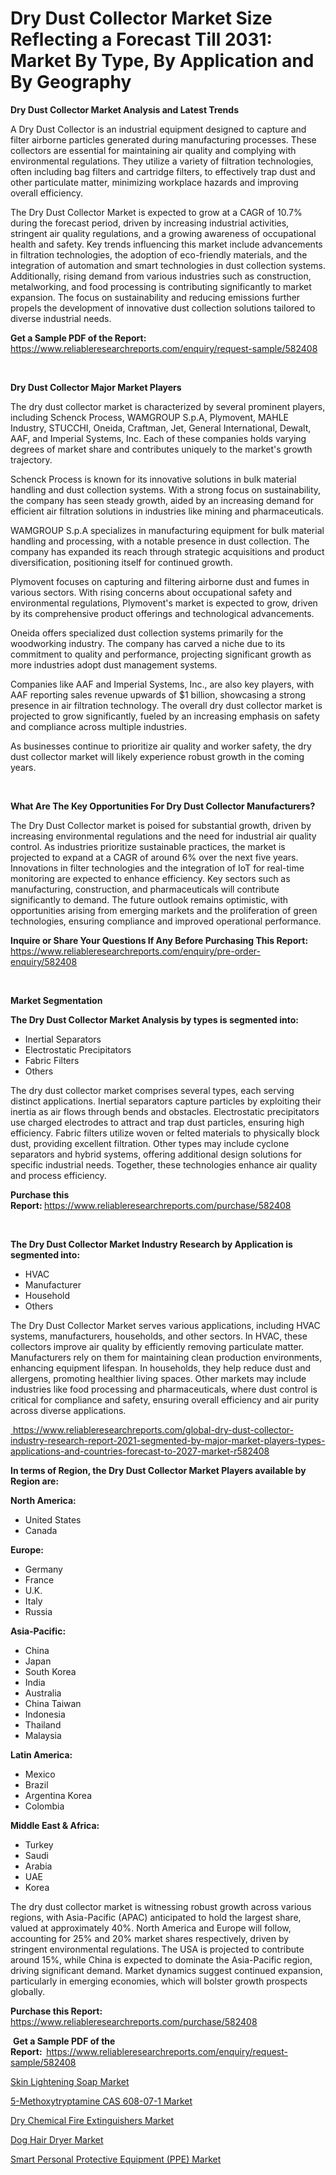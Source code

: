 <p><h1>Dry Dust Collector Market Size Reflecting a Forecast Till 2031: Market By Type, By Application and By Geography</h1></p><p><strong>Dry Dust Collector Market Analysis and Latest Trends</strong></p>
<p><p>A Dry Dust Collector is an industrial equipment designed to capture and filter airborne particles generated during manufacturing processes. These collectors are essential for maintaining air quality and complying with environmental regulations. They utilize a variety of filtration technologies, often including bag filters and cartridge filters, to effectively trap dust and other particulate matter, minimizing workplace hazards and improving overall efficiency.</p><p>The Dry Dust Collector Market is expected to grow at a CAGR of 10.7% during the forecast period, driven by increasing industrial activities, stringent air quality regulations, and a growing awareness of occupational health and safety. Key trends influencing this market include advancements in filtration technologies, the adoption of eco-friendly materials, and the integration of automation and smart technologies in dust collection systems. Additionally, rising demand from various industries such as construction, metalworking, and food processing is contributing significantly to market expansion. The focus on sustainability and reducing emissions further propels the development of innovative dust collection solutions tailored to diverse industrial needs.</p></p>
<p><strong>Get a Sample PDF of the Report:&nbsp;</strong> <a href="https://www.reliableresearchreports.com/enquiry/request-sample/582408?utm_campaign=113&utm_medium=2&utm_source=Github&utm_content=ia&utm_term=27092024&utm_id=dry-dust-collector">https://www.reliableresearchreports.com/enquiry/request-sample/582408</a></p>
<p>&nbsp;</p>
<p><strong>Dry Dust Collector Major Market Players</strong></p>
<p><p>The dry dust collector market is characterized by several prominent players, including Schenck Process, WAMGROUP S.p.A, Plymovent, MAHLE Industry, STUCCHI, Oneida, Craftman, Jet, General International, Dewalt, AAF, and Imperial Systems, Inc. Each of these companies holds varying degrees of market share and contributes uniquely to the market's growth trajectory.</p><p>Schenck Process is known for its innovative solutions in bulk material handling and dust collection systems. With a strong focus on sustainability, the company has seen steady growth, aided by an increasing demand for efficient air filtration solutions in industries like mining and pharmaceuticals.</p><p>WAMGROUP S.p.A specializes in manufacturing equipment for bulk material handling and processing, with a notable presence in dust collection. The company has expanded its reach through strategic acquisitions and product diversification, positioning itself for continued growth.</p><p>Plymovent focuses on capturing and filtering airborne dust and fumes in various sectors. With rising concerns about occupational safety and environmental regulations, Plymovent's market is expected to grow, driven by its comprehensive product offerings and technological advancements.</p><p>Oneida offers specialized dust collection systems primarily for the woodworking industry. The company has carved a niche due to its commitment to quality and performance, projecting significant growth as more industries adopt dust management systems.</p><p>Companies like AAF and Imperial Systems, Inc., are also key players, with AAF reporting sales revenue upwards of $1 billion, showcasing a strong presence in air filtration technology. The overall dry dust collector market is projected to grow significantly, fueled by an increasing emphasis on safety and compliance across multiple industries.</p><p>As businesses continue to prioritize air quality and worker safety, the dry dust collector market will likely experience robust growth in the coming years.</p></p>
<p>&nbsp;</p>
<p><strong>What Are The Key Opportunities For Dry Dust Collector Manufacturers?</strong></p>
<p><p>The Dry Dust Collector market is poised for substantial growth, driven by increasing environmental regulations and the need for industrial air quality control. As industries prioritize sustainable practices, the market is projected to expand at a CAGR of around 6% over the next five years. Innovations in filter technologies and the integration of IoT for real-time monitoring are expected to enhance efficiency. Key sectors such as manufacturing, construction, and pharmaceuticals will contribute significantly to demand. The future outlook remains optimistic, with opportunities arising from emerging markets and the proliferation of green technologies, ensuring compliance and improved operational performance.</p></p>
<p><strong>Inquire or Share Your Questions If Any Before Purchasing This Report:</strong> <a href="https://www.reliableresearchreports.com/enquiry/pre-order-enquiry/582408?utm_campaign=113&utm_medium=2&utm_source=Github&utm_content=ia&utm_term=27092024&utm_id=dry-dust-collector">https://www.reliableresearchreports.com/enquiry/pre-order-enquiry/582408</a></p>
<p>&nbsp;</p>
<p><strong>Market Segmentation</strong></p>
<p><strong>The Dry Dust Collector Market Analysis by types is segmented into:</strong></p>
<p><ul><li>Inertial Separators</li><li>Electrostatic Precipitators</li><li>Fabric Filters</li><li>Others</li></ul></p>
<p><p>The dry dust collector market comprises several types, each serving distinct applications. Inertial separators capture particles by exploiting their inertia as air flows through bends and obstacles. Electrostatic precipitators use charged electrodes to attract and trap dust particles, ensuring high efficiency. Fabric filters utilize woven or felted materials to physically block dust, providing excellent filtration. Other types may include cyclone separators and hybrid systems, offering additional design solutions for specific industrial needs. Together, these technologies enhance air quality and process efficiency.</p></p>
<p><strong>Purchase this Report:&nbsp;</strong><a href="https://www.reliableresearchreports.com/purchase/582408?utm_campaign=113&utm_medium=2&utm_source=Github&utm_content=ia&utm_term=27092024&utm_id=dry-dust-collector">https://www.reliableresearchreports.com/purchase/582408</a></p>
<p>&nbsp;</p>
<p><strong>The Dry Dust Collector Market Industry Research by Application is segmented into:</strong></p>
<p><ul><li>HVAC</li><li>Manufacturer</li><li>Household</li><li>Others</li></ul></p>
<p><p>The Dry Dust Collector Market serves various applications, including HVAC systems, manufacturers, households, and other sectors. In HVAC, these collectors improve air quality by efficiently removing particulate matter. Manufacturers rely on them for maintaining clean production environments, enhancing equipment lifespan. In households, they help reduce dust and allergens, promoting healthier living spaces. Other markets may include industries like food processing and pharmaceuticals, where dust control is critical for compliance and safety, ensuring overall efficiency and air purity across diverse applications.</p></p>
<p><a href="https://www.reliableresearchreports.com/global-dry-dust-collector-industry-research-report-2021-segmented-by-major-market-players-types-applications-and-countries-forecast-to-2027-market-r582408?utm_campaign=113&utm_medium=2&utm_source=Github&utm_content=ia&utm_term=27092024&utm_id=dry-dust-collector">&nbsp;https://www.reliableresearchreports.com/global-dry-dust-collector-industry-research-report-2021-segmented-by-major-market-players-types-applications-and-countries-forecast-to-2027-market-r582408</a></p>
<p><strong>In terms of Region, the Dry Dust Collector Market Players available by Region are:</strong></p>
<p>
    <p> <strong> North America: </strong>
        <ul>
            <li>United States</li>
            <li>Canada</li>
        </ul>
        </p> 
    <p> <strong> Europe: </strong>
        <ul>
            <li>Germany</li>
            <li>France</li>
            <li>U.K.</li>
            <li>Italy</li>
            <li>Russia</li>
        </ul>
        </p> 
    <p> <strong> Asia-Pacific: </strong>
        <ul>
            <li>China</li>
            <li>Japan</li>
            <li>South Korea</li>
            <li>India</li>
            <li>Australia</li>
            <li>China Taiwan</li>
            <li>Indonesia</li>
            <li>Thailand</li>
            <li>Malaysia</li>
        </ul>
        </p> 
    <p> <strong> Latin America: </strong>
        <ul>
            <li>Mexico</li>
            <li>Brazil</li>
            <li>Argentina Korea</li>
            <li>Colombia</li>
        </ul>
        </p> 
    <p> <strong> Middle East & Africa: </strong>
        <ul>
            <li>Turkey</li>
            <li>Saudi</li>
            <li>Arabia</li>
            <li>UAE</li>
            <li>Korea</li>
        </ul>
    </p>
    </p>
<p><p>The dry dust collector market is witnessing robust growth across various regions, with Asia-Pacific (APAC) anticipated to hold the largest share, valued at approximately 40%. North America and Europe will follow, accounting for 25% and 20% market shares respectively, driven by stringent environmental regulations. The USA is projected to contribute around 15%, while China is expected to dominate the Asia-Pacific region, driving significant demand. Market dynamics suggest continued expansion, particularly in emerging economies, which will bolster growth prospects globally.</p></p>
<p><strong>Purchase this Report: </strong><a href="https://www.reliableresearchreports.com/purchase/582408?utm_campaign=113&utm_medium=2&utm_source=Github&utm_content=ia&utm_term=27092024&utm_id=dry-dust-collector">https://www.reliableresearchreports.com/purchase/582408</a></p>
<p>&nbsp;<strong>Get a Sample PDF of the Report:&nbsp;&nbsp;</strong><a href="https://www.reliableresearchreports.com/enquiry/request-sample/582408?utm_campaign=113&utm_medium=2&utm_source=Github&utm_content=ia&utm_term=27092024&utm_id=dry-dust-collector">https://www.reliableresearchreports.com/enquiry/request-sample/582408</a></p>
<p><strong></strong></p>
<p><p><a href="https://www.linkedin.com/pulse/skin-lightening-soap-market-global-insights-sales-trends-q0oje?utm_campaign=113&utm_medium=2&utm_source=Github&utm_content=ia&utm_term=27092024&utm_id=dry-dust-collector">Skin Lightening Soap Market</a></p><p><a href="https://github.com/LilianFaulkner65/Market-Research-Report-List-1/blob/main/5-methoxytryptamine-cas-608-07-1-market.md?utm_campaign=113&utm_medium=2&utm_source=Github&utm_content=ia&utm_term=27092024&utm_id=dry-dust-collector">5-Methoxytryptamine CAS 608-07-1 Market</a></p><p><a href="https://www.linkedin.com/pulse/dry-chemical-fire-extinguishers-market-trends-growth-outlook-rthce?utm_campaign=113&utm_medium=2&utm_source=Github&utm_content=ia&utm_term=27092024&utm_id=dry-dust-collector">Dry Chemical Fire Extinguishers Market</a></p><p><a href="https://github.com/RuthLucas64/Market-Research-Report-List-1/blob/main/dog-hair-dryer-market.md?utm_campaign=113&utm_medium=2&utm_source=Github&utm_content=ia&utm_term=27092024&utm_id=dry-dust-collector">Dog Hair Dryer Market</a></p><p><a href="https://issuu.com/reportprime-2/docs/smart-personal-protective-equipment_cf2f47bd361963?utm_campaign=113&utm_medium=2&utm_source=Github&utm_content=ia&utm_term=27092024&utm_id=dry-dust-collector">Smart Personal Protective Equipment (PPE) Market</a></p></p>
